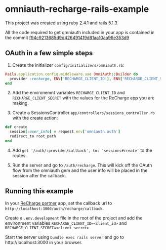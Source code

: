 # omniauth-recharge-rails-example

This project was created using ruby 2.4.1 and rails 5.1.3.

All the code required to get omniauth included in your app is contained in the commit [f94c9213685d9d426491419d81aa10aa96e353d9](https://github.com/SocalProofit/omniauth-recharge-rails-example/commit/f94c9213685d9d426491419d81aa10aa96e353d9)

## OAuth in a few simple steps

1. Create the initializer `config/initializers/omniauth.rb`:
```ruby
Rails.application.config.middleware.use OmniAuth::Builder do
  provider :recharge, ENV['RECHARGE_CLIENT_ID'], ENV['RECHARGE_CLIENT_SECRET']
end
```

2. Add the environemnt variables `RECHARGE_CLIENT_ID` and `RECHARGE_CLIENT_SECRET` with the values for the ReCharge app you are making.

3. Create a SessionsController `app/controllers/sessions_controller.rb` with the create action:
```ruby
def create
  session[:user_info] = request.env['omniauth.auth']
  redirect_to root_path
end
```

4. Add `get '/auth/:provider/callback', to: 'sessions#create'` to the routes.

5. Run the server and go to `/auth/recharge`. This will kick off the OAuth flow from the omniauth gem and the user info will be placed in the session after the callback.

## Running this example

In your [ReCharge partner](https://shopifysubscriptions.com/partners) app, set the callback url to `http://localhost:3000/auth/recharge/callback`.

Create a `.env.development` file in the root of the project and add the environment variables `RECHARGE_CLIENT_ID=<client_id>` and `RECHARGE_CLIENT_SECRET=<client_secret>`

Start the server using `bundle exec rails server` and go to http://localhost:3000 in your browser.
